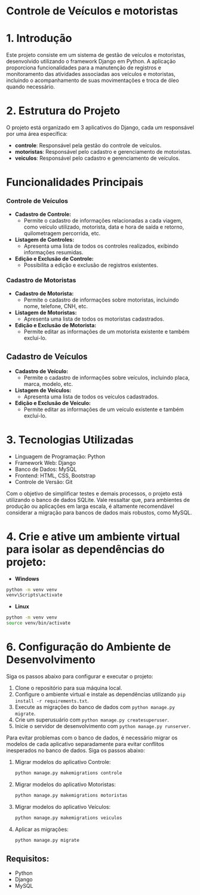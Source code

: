 # Controle de Veículos e motoristas

# 1. Introdução

Este projeto consiste em um sistema de gestão de veículos e motoristas, desenvolvido utilizando o framework Django em Python. A aplicação proporciona funcionalidades para a manutenção de registros e monitoramento das atividades associadas aos veículos e motoristas, incluindo o acompanhamento de suas movimentações e troca de óleo quando necessário.

# 2. Estrutura do Projeto
O projeto está organizado em 3 aplicativos do Django, cada um responsável por uma área específica:

- **controle**: Responsável pela gestão do controle de veículos.
- **motoristas**: Responsável pelo cadastro e gerenciamento de motoristas.
- **veiculos**: Responsável pelo cadastro e gerenciamento de veículos.

# Funcionalidades Principais
### Controle de Veículos
- **Cadastro de Controle:**
  - Permite o cadastro de informações relacionadas a cada viagem, como veículo utilizado, motorista, data e hora de saída e retorno, quilometragem percorrida, etc.
- **Listagem de Controles:**
  - Apresenta uma lista de todos os controles realizados, exibindo informações resumidas.
- **Edição e Exclusão de Controle:**
  - Possibilita a edição e exclusão de registros existentes.

### Cadastro de Motoristas
- **Cadastro de Motorista:**
  - Permite o cadastro de informações sobre motoristas, incluindo nome, telefone, CNH, etc.
- **Listagem de Motoristas:**
  - Apresenta uma lista de todos os motoristas cadastrados.
- **Edição e Exclusão de Motorista:**
  - Permite editar as informações de um motorista existente e também excluí-lo.

## Cadastro de Veículos
- **Cadastro de Veículo:**
  - Permite o cadastro de informações sobre veículos, incluindo placa, marca, modelo, etc.
- **Listagem de Veículos:**
  - Apresenta uma lista de todos os veículos cadastrados.
- **Edição e Exclusão de Veículo:**
  - Permite editar as informações de um veículo existente e também excluí-lo.

# 3. Tecnologias Utilizadas
- Linguagem de Programação: Python
- Framework Web: Django
- Banco de Dados: MySQL
- Frontend: HTML, CSS, Bootstrap
- Controle de Versão: Git


Com o objetivo de simplificar testes e demais processos, o projeto está utilizando o banco de dados SQLite. Vale ressaltar que, para ambientes de produção ou aplicações em larga escala, é altamente recomendável considerar a migração para bancos de dados mais robustos, como MySQL.

# 4. Crie e ative um ambiente virtual para isolar as dependências do projeto:

- **Windows**

```sh
python -m venv venv
venv\Scripts\activate
```

- **Linux**

```sh
python -m venv venv
source venv/bin/activate
```

# 6. Configuração do Ambiente de Desenvolvimento
Siga os passos abaixo para configurar e executar o projeto:
1. Clone o repositório para sua máquina local. 
2. Configure o ambiente virtual e instale as dependências utilizando `pip install -r requirements.txt`.
3. Execute as migrações do banco de dados com `python manage.py migrate`.
4. Crie um superusuário com `python manage.py createsuperuser`.
5. Inicie o servidor de desenvolvimento com `python manage.py runserver`.

Para evitar problemas com o banco de dados, é necessário migrar os modelos de cada aplicativo separadamente para evitar conflitos inesperados no banco de dados. Siga os passos abaixo:

1. Migrar modelos do aplicativo Controle:
   ```sh
   python manage.py makemigrations controle
   ```
2. Migrar modelos do aplicativo Motoristas:
   ```sh
   python manage.py makemigrations motoristas
   ```
3. Migrar modelos do aplicativo Veículos:
   ```sh
   python manage.py makemigrations veiculos
   ```
4. Aplicar as migrações:
   ```sh
   python manage.py migrate
   ```
## Requisitos:
- Python
- Django
- MySQL 
